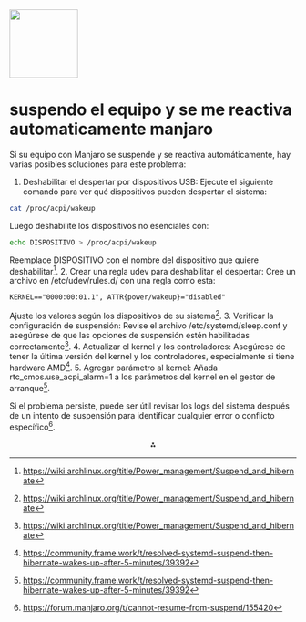 <img src="https://r2cdn.perplexity.ai/pplx-full-logo-primary-dark%402x.png" class="logo" width="120"/>

# suspendo el equipo y se me reactiva automaticamente manjaro

Si su equipo con Manjaro se suspende y se reactiva automáticamente, hay varias posibles soluciones para este problema:

1. Deshabilitar el despertar por dispositivos USB:
Ejecute el siguiente comando para ver qué dispositivos pueden despertar el sistema:

```bash
cat /proc/acpi/wakeup
```

Luego deshabilite los dispositivos no esenciales con:

```bash
echo DISPOSITIVO > /proc/acpi/wakeup
```

Reemplace DISPOSITIVO con el nombre del dispositivo que quiere deshabilitar[^2].
2. Crear una regla udev para deshabilitar el despertar:
Cree un archivo en /etc/udev/rules.d/ con una regla como esta:

```
KERNEL=="0000:00:01.1", ATTR{power/wakeup}="disabled"
```

Ajuste los valores según los dispositivos de su sistema[^2].
3. Verificar la configuración de suspensión:
Revise el archivo /etc/systemd/sleep.conf y asegúrese de que las opciones de suspensión estén habilitadas correctamente[^2].
4. Actualizar el kernel y los controladores:
Asegúrese de tener la última versión del kernel y los controladores, especialmente si tiene hardware AMD[^6].
5. Agregar parámetro al kernel:
Añada rtc_cmos.use_acpi_alarm=1 a los parámetros del kernel en el gestor de arranque[^6].

Si el problema persiste, puede ser útil revisar los logs del sistema después de un intento de suspensión para identificar cualquier error o conflicto específico[^7].

<div style="text-align: center">⁂</div>

[^1]: https://www.reddit.com/r/ManjaroLinux/comments/r4tr19/help_with_automatic_suspend/

[^2]: https://wiki.archlinux.org/title/Power_management/Suspend_and_hibernate

[^3]: https://forum.manjaro.org/t/kde-problem-suspend-resume/166574

[^4]: https://forum.manjaro.org/t/bizarre-automatic-suspend-behavior/111446

[^5]: https://forum.manjaro.org/t/recommended-solution-for-kernel-suspend-problem/107727

[^6]: https://community.frame.work/t/resolved-systemd-suspend-then-hibernate-wakes-up-after-5-minutes/39392

[^7]: https://forum.manjaro.org/t/cannot-resume-from-suspend/155420

[^8]: https://forum.manjaro.org/t/wake-up-immediately-after-suspend-and-shut-down/131686

[^9]: https://forum.pine64.org/showthread.php?tid=14180

[^10]: https://bbs.archlinux.org/viewtopic.php?id=250902

[^11]: https://forum.garudalinux.org/t/black-screen-after-wake-up-from-sleep-hibernate/26919

